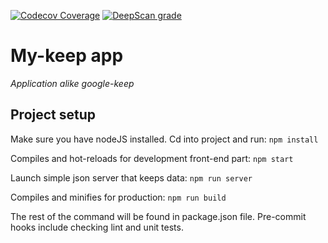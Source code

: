[![Codecov Coverage](https://img.shields.io/codecov/c/github/jmelnich/my-keep/master.svg?style=flat-square)](https://codecov.io/gh/jmelnich/my-keep/)
[![DeepScan grade](https://deepscan.io/api/teams/4661/projects/6416/branches/53175/badge/grade.svg)](https://deepscan.io/dashboard#view=project&tid=4661&pid=6416&bid=53175)
# My-keep app
*Application alike google-keep*

## Project setup
Make sure you have nodeJS installed.
Cd into project and run: `npm install`

Compiles and hot-reloads for development front-end part: `npm start`

Launch simple json server that keeps data: `npm run server`

Compiles and minifies for production: `npm run build`

The rest of the command will be found in package.json file.
Pre-commit hooks include checking lint and unit tests.

